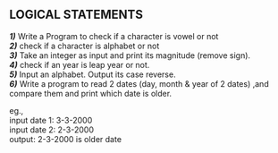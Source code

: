 ## LOGICAL STATEMENTS
***1)*** Write a Program to check if a character is vowel or not  
***2)*** check if a character is alphabet or not  
***3)*** Take an integer as input and print its magnitude (remove sign).  
***4)*** check if an year is leap year or not.  
***5)*** Input an alphabet. Output its case reverse.  
***6)*** Write a program to read 2 dates (day, month & year of 2 dates) ,and compare them and print which date is older.  

eg.,   
input date 1:  3-3-2000  
input date 2: 2-3-2000  
output: 2-3-2000 is older date  

